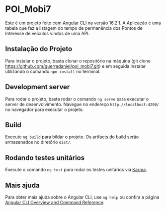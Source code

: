 # POI_Mobi7

Este é um projeto feito com [Angular CLI](https://github.com/angular/angular-cli) na versão 16.2.1. A Aplicação é uma tabela que faz a listagem do tempo de permanência dos Pontos de Interesse de veículos vindos de uma API. 

## Instalação do Projeto

Para instalar o projeto, basta clonar o repositório na máquina (git clone https://github.com/guerradaniel/poi_mobi7.git) e em seguida instalar utilizando o comando `npm install` no terminal. 

## Development server

Para rodar o projeto, basta rodar o comando `ng serve` para executar o server de desenvolvimento. Navegue no endereço `http://localhost:4200/` no navegador para executar o projeto. 

## Build

Execute `ng build` para bildar o projeto. Os artfacts do build serão armazenados no diretório `dist/`.

## Rodando testes unitários

Execute o comando `ng test` para rodar os testes unitários via [Karma](https://karma-runner.github.io).

## Mais ajuda

Para obter mais ajuda sobre o Angular CLI, use `ng help` ou confira a página [Angular CLI Overview and Command Reference](https://angular.io/cli).
